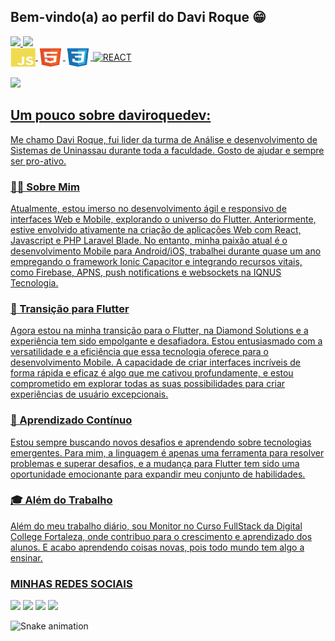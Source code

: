 ## Bem-vindo(a) ao perfil do Davi Roque 😁

 <div>
  <a href="https://github.com/daviroquedev">
  <img height="180em" src="https://github-readme-stats.vercel.app/api?username=daviroquedev&show_icons=true&theme=tokyonight&include_all_commits=true&count_private=true"/>
  <img height="180em" src="https://github-readme-stats.vercel.app/api/top-langs/?username=daviroquedev&layout=compact&langs_count=6&theme=tokyonight"/>
</div>
<div style="display: inline_block">
  <img align="center" alt="Js" height="30" width="40" src="https://raw.githubusercontent.com/devicons/devicon/master/icons/javascript/javascript-plain.svg">
  <img align="center" alt="HTML" height="30" width="40" src="https://raw.githubusercontent.com/devicons/devicon/master/icons/html5/html5-original.svg">
  <img align="center" alt="CSS" height="30" width="40" src="https://raw.githubusercontent.com/devicons/devicon/master/icons/css3/css3-original.svg">
  <img align="center" alt="REACT" height="30" width="40" src="https://cdn.jsdelivr.net/gh/devicons/devicon/icons/react/react-original.svg">
 
</div>
 
 <br>
 <img src="https://camo.githubusercontent.com/2161a192024072eb9c7fcf30ce6c592508d418a704c8d7745e2e53c590df473f/68747470733a2f2f6b6f6d617265762e636f6d2f67687076632f3f757365726e616d653d706962726f7468657273267468656d653d64656661756c7426636f6c6f723d626c7565267374796c653d666f722d7468652d6261646765266c6162656c3d50726f66696c652b5669657773">
 <br>

## Um pouco sobre daviroquedev:
 Me chamo Davi Roque, fui lider da turma de Análise e desenvolvimento de Sistemas de Uninassau durante toda a faculdade. Gosto de ajudar e sempre ser pro-ativo.
 
### 👨‍💻 Sobre Mim</h2>
<p>Atualmente, estou imerso no desenvolvimento ágil e responsivo de interfaces Web e Mobile, explorando o universo do Flutter. Anteriormente, estive envolvido ativamente na criação de aplicações Web com React, Javascript e PHP Laravel Blade. No entanto, minha paixão atual é o desenvolvimento Mobile para Android/iOS, trabalhei durante quase um ano empregando o framework Ionic Capacitor e integrando recursos vitais, como Firebase, APNS, push notifications e websockets na IQNUS Tecnologia.
</p>

### 🚀 Transição para Flutter
Agora estou na minha transição para o Flutter, na Diamond Solutions e a experiência tem sido empolgante e desafiadora. Estou entusiasmado com a versatilidade e a eficiência que essa tecnologia oferece para o desenvolvimento Mobile. A capacidade de criar interfaces incríveis de forma rápida e eficaz é algo que me cativou profundamente, e estou comprometido em explorar todas as suas possibilidades para criar experiências de usuário excepcionais.

### 🌱 Aprendizado Contínuo
Estou sempre buscando novos desafios e aprendendo sobre tecnologias emergentes. Para mim, a linguagem é apenas uma ferramenta para resolver problemas e superar desafios, e a mudança para Flutter tem sido uma oportunidade emocionante para expandir meu conjunto de habilidades.

### 🎓 Além do Trabalho
Além do meu trabalho diário, sou Monitor no Curso FullStack da Digital College Fortaleza, onde contribuo para o crescimento e aprendizado dos alunos. E acabo aprendendo coisas novas, pois todo mundo tem algo a ensinar.


 
  ### MINHAS REDES SOCIAIS
 
<div> 
  
  <a href="https://instagram.com/davirq" target="_blank"><img src="https://img.shields.io/badge/-Instagram-%23E4405F?style=for-the-badge&logo=instagram&logoColor=white" target="_blank"></a> 
  <a href = "mailto:sowdavi@gmail.com"><img src="https://img.shields.io/badge/-Gmail-%23333?style=for-the-badge&logo=gmail&logoColor=white" target="_blank"></a>
  <a href="https://www.linkedin.com/in/daviroquedev" target="_blank"><img src="https://img.shields.io/badge/-LinkedIn-%230077B5?style=for-the-badge&logo=linkedin&logoColor=white" target="_blank"></a> 
   <a href="https://twitter.com/daviroquedev" target="_blank"><img src="https://img.shields.io/badge/Twitter-%231DA1F2.svg?style=for-the-badge&logo=Twitter&logoColor=white" target="_blank"></a> 

 
  ![Snake animation](https://github.com/daviroquedev/daviroquedev/blob/output/github-contribution-grid-snake.svg)

</div>
